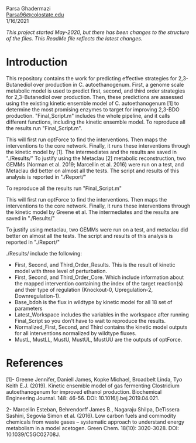 Parsa Ghadermazi  \
Parsa96@colostate.edu \
1/16/2021

*This project started May-2020, but there has been changes to the structure of
the files. This ReadMe file reflects the latest changes.*

# Introduction

This repository contains the work for predicting effective strategies for 2,3-Butanediol
over production in C. autoethanogenum. First, a genome scale metabolic model is used to predict first, second, and third order strategies for 2,3-Butanediol over production. Then, these predictions are assessed using the existing kinetic ensemble model of C. autoethanogenum [1] to determine the most promising enzymes to target for improving 2,3-BDO production. "Final_Script.m" includes the whole pipeline, and it calls different functions, including the kinetic ensemble model.
To reproduce all the results run "Final_Script.m".

This will first run optForce to find the interventions. Then maps the interventions to the core network. Finally, it runs these interventions through the kinetic model by [1]. The intermediates and the results are saved in "./Results/"
To justify using the Metaclau [2] metabolic reconstruction, two GEMMs (Norman et al. 2019; Marcellin et al. 2016) were run on a test, and Metaclau did better on almost all the tests. The script and results of this analysis is reported in "./Report/"


To reproduce all the results run "Final_Script.m"

This will first run optForce to find the interventions. Then maps the interventions to the core network. 
Finally, it runs these interventions through the kinetic model by Greene et al. The intermediates and the results are saved in "./Results/"

To justify using metaclau, two GEMMs were run on a test, and metaclau did better on almost all the tests. The script and results of this analysis is reported in "./Report/"

./Results/ include the following:

- First, Second, and Third_Order_Results. This is the result of kinetic model with three level of perturbation.
- First, Second, and Third_Order_Core. Which include information about the mapped intervention containing the index of the target reaction(s) and their type of regulation (Knockout-0, Upregulation-2, Downregulation-1).
- Base_bdoh is the flux in wildtype by kinetic model for all 18 set of parameters
- Latest_Workspace includes the variables in the workspace after running Final_Script so you don't have to wait to reproduce the results.
- Normalized_First, Second, and Third contains the kinetic model outputs for all interventions normalized by wildtype fluxes.
- MustL, MustLL, MustU, MustUL, MustUU are the outputs of optForce.

# References

[1]- Greene Jennifer, Daniell James, Kopke Michael, Broadbelt Linda, Tyo Keith E.J. (2019). Kinetic ensemble model of gas fermenting Clostridium autoethanogenum for improved ethanol production. Biochemical Engineering Journal. 148: 46-56. DOI: 10.1016/j.bej.2019.04.021.

2- Marcellin Esteban, Behrendorff James B., Nagaraju Shilpa, DeTissera Sashini, Segovia Simon et al. (2016). Low carbon fuels and commodity chemicals from waste gases – systematic approach to understand energy metabolism in a model acetogen. Green Chem. 18(10): 3020-3028. DOI: 10.1039/C5GC02708J. 



